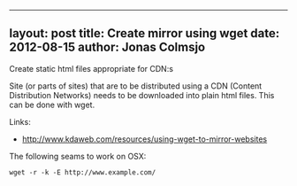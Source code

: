 
---
layout: post
title: Create mirror using wget
date: 2012-08-15
author: Jonas Colmsjo
---

Create static html files appropriate for CDN:s





Site (or parts of sites) that are to be distributed using a CDN (Content Distribution Networks) needs to be downloaded into plain html files. This can be done with wget.

Links:

 * http://www.kdaweb.com/resources/using-wget-to-mirror-websites

The following seams to work on OSX:

```
wget -r -k -E http://www.example.com/
```
